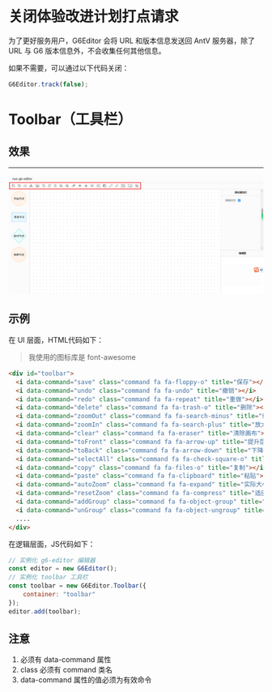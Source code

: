 # 关闭体验改进计划打点请求

为了更好服务用户，G6Editor 会将 URL 和版本信息发送回 AntV 服务器，除了 URL 与 G6 版本信息外，不会收集任何其他信息。

如果不需要，可以通过以下代码关闭：

```javascript
G6Editor.track(false);
```



# Toolbar（工具栏）

## 效果

---

![image-20200703144410984](g6-editor.assets/image-20200703144410984.png)

## 示例

在 UI 层面，HTML代码如下：

> 我使用的图标库是 font-awesome

```html
<div id="toolbar">
  <i data-command="save" class="command fa fa-floppy-o" title="保存"></i>
  <i data-command="undo" class="command fa fa-undo" title="撤销"></i>
  <i data-command="redo" class="command fa fa-repeat" title="重做"></i>
  <i data-command="delete" class="command fa fa-trash-o" title="删除"></i>
  <i data-command="zoomOut" class="command fa fa-search-minus" title="缩小"></i>
  <i data-command="zoomIn" class="command fa fa-search-plus" title="放大"></i>
  <i data-command="clear" class="command fa fa-eraser" title="清除画布"></i>
  <i data-command="toFront" class="command fa fa-arrow-up" title="提升层级"></i>
  <i data-command="toBack" class="command fa fa-arrow-down" title="下降层级"></i>
  <i data-command="selectAll" class="command fa fa-check-square-o" title="全选"></i>
  <i data-command="copy" class="command fa fa-files-o" title="复制"></i>
  <i data-command="paste" class="command fa fa-clipboard" title="粘贴"></i>
  <i data-command="autoZoom" class="command fa fa-expand" title="实际大小"></i>
  <i data-command="resetZoom" class="command fa fa-compress" title="适应页面"></i>
  <i data-command="addGroup" class="command fa fa-object-group" title="组合"></i>
  <i data-command="unGroup" class="command fa fa-object-ungroup" title="取消组合"></i>
  ....
</div>
```

在逻辑层面，JS代码如下：

```javascript
// 实例化 g6-editor 编辑器
const editor = new G6Editor();
// 实例化 toolbar 工具栏
const toolbar = new G6Editor.Toolbar({
    container: "toolbar"
});
editor.add(toolbar);
```

## 注意

1. 必须有 data-command 属性
2. class 必须有 command 类名
3. data-command 属性的值必须为有效命令











